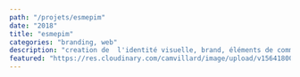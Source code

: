 ```yaml
---
path: "/projets/esmepim"
date: "2018"
title: "esmepim"
categories: "branding, web"
description: "creation de  l'identité visuelle, brand, éléments de communication et site web pour la pâtisserie esmepim."
featured: "https://res.cloudinary.com/camvillard/image/upload/v1564180075/portfolio/esmepim/featured_esmepim.jpg"
---
```




